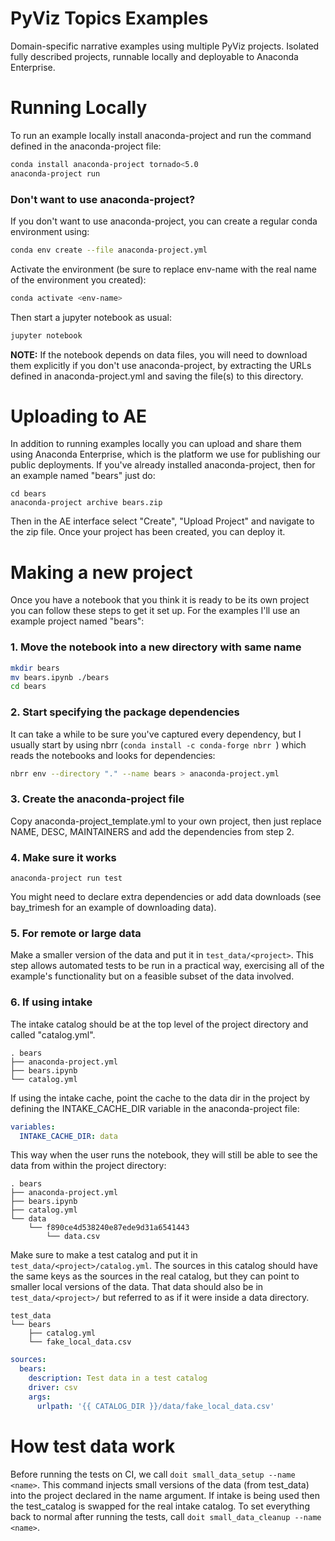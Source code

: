 # PyViz Topics Examples

Domain-specific narrative examples using multiple PyViz projects.
Isolated fully described projects, runnable locally and deployable
to Anaconda Enterprise.

# Running Locally

To run an example locally install anaconda-project and run the
command defined in the anaconda-project file:

```bash
conda install anaconda-project tornado<5.0
anaconda-project run
```

### Don't want to use anaconda-project?
If you don't want to use anaconda-project, you can create a regular
conda environment using:

```bash
conda env create --file anaconda-project.yml
```

Activate the environment (be sure to replace env-name with the real
name of the environment you created):

```bash
conda activate <env-name>
```

Then start a jupyter notebook as usual:

```bash
jupyter notebook
```

**NOTE:** If the notebook depends on data files, you will need to
download them explicitly if you don't use anaconda-project, by
extracting the URLs defined in anaconda-project.yml and saving
the file(s) to this directory.

# Uploading to AE
In addition to running examples locally you can upload and share them
using Anaconda Enterprise, which is the platform we use for publishing our public deployments. If you've already installed anaconda-project,
then for an example named "bears" just do:

```
cd bears
anaconda-project archive bears.zip
```

Then in the AE interface select "Create", "Upload Project" and navigate
to the zip file. Once your project has been created, you can deploy it.

# Making a new project

Once you have a notebook that you think it is ready to be its own project
you can follow these steps to get it set up. For the examples I'll use
an example project named "bears":

### 1. Move the notebook into a new directory with same name

```bash
mkdir bears
mv bears.ipynb ./bears
cd bears
```

### 2. Start specifying the package dependencies

It can take a while to be sure you've captured every dependency, but I usually start by using nbrr (`conda install -c conda-forge nbrr `) which
reads the notebooks and looks for dependencies:

```bash
nbrr env --directory "." --name bears > anaconda-project.yml
```

### 3. Create the anaconda-project file

Copy anaconda-project_template.yml to your own project, then just
replace NAME, DESC, MAINTAINERS and add the dependencies from step 2.

### 4. Make sure it works

```
anaconda-project run test
```

You might need to declare extra dependencies or add data
downloads (see bay_trimesh for an example of downloading data).

### 5. For remote or large data

Make a smaller version of the data and put it in `test_data/<project>`. This step allows automated tests to be run in a practical way, exercising all of the example's functionality but on a feasible subset of the data involved.

### 6. If using intake

The intake catalog should be at the top level of the project directory and
called "catalog.yml".

```
. bears
├── anaconda-project.yml
├── bears.ipynb
└── catalog.yml
```

If using the intake cache, point the cache to the data dir in the project
by defining the INTAKE_CACHE_DIR variable in the anaconda-project file:

```yaml
variables:
  INTAKE_CACHE_DIR: data
```

This way when the user runs the notebook, they will still be able to see
the data from within the project directory:

```
. bears
├── anaconda-project.yml
├── bears.ipynb
├── catalog.yml
└── data
    └── f890ce4d538240e87ede9d31a6541443
        └── data.csv
```

Make sure to make a test catalog and put it in `test_data/<project>/catalog.yml`.
The sources in this catalog should have the same keys as the sources in the
real catalog, but they can point to smaller local versions of the data. That
data should also be in `test_data/<project>/` but referred to as if it were
inside a data directory.

```
test_data
└── bears
    ├── catalog.yml
    └── fake_local_data.csv
```

```yaml
sources:
  bears:
    description: Test data in a test catalog
    driver: csv
    args:
      urlpath: '{{ CATALOG_DIR }}/data/fake_local_data.csv'
```

# How test data work
Before running the tests on CI, we call `doit small_data_setup --name <name>`.
This command injects small versions of the data (from test_data) into the
project declared in the name argument. If intake is being used then the
test_catalog is swapped for the real intake catalog. To set everything
back to normal after running the tests, call `doit small_data_cleanup --name <name>`.
